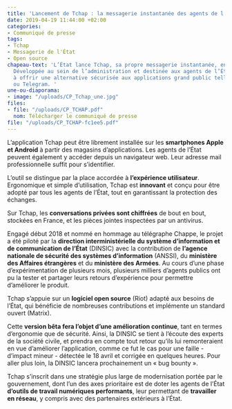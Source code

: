 ```yaml
---
title: 'Lancement de Tchap : la messagerie instantanée des agents de l’État'
date: 2019-04-19 11:44:00 +02:00
categories:
- Communiqué de presse
tags:
- Tchap
- Messagerie de l'État
- Open source
chapeau-text: 'L’État lance Tchap, sa propre messagerie instantanée, en version bêta.
  Développée au sein de l’administration et destinée aux agents de l’État elle vise
  à offrir une alternative sécurisée aux applications grand public telles Whatsapp
  ou Telegram. '
une-ou-diaporama:
- image: "/uploads/CP_Tchap_une.jpg"
files:
- file: "/uploads/CP_TCHAP.pdf"
  nom: Télécharger le communiqué de presse
file: "/uploads/CP_TCHAP-fc1ee5.pdf"
---
```


L’application Tchap peut être librement installée sur les **smartphones Apple et Android** à partir des magasins d’applications. Les agents de l’État peuvent également y accéder depuis un navigateur web. Leur adresse mail professionnelle suffit pour s’identifier. 

L’outil se distingue par la place accordée à **l’expérience utilisateur**. Ergonomique et simple d’utilisation, Tchap est **innovant** et conçu pour être adopté par tous les agents de l’État, tout en garantissant la protection des échanges. 
 
Sur Tchap, les **conversations privées sont chiffrées** de bout en bout, stockées en France, et les pièces jointes inspectées par un antivirus. 

Engagé début 2018 et nommé en hommage au télégraphe Chappe, le projet a été piloté par la **direction interministérielle du système d’information et de communication de l’État** (DINSIC) avec la contribution de **l’agence nationale de sécurité des systèmes d’information** (ANSSI), du **ministère des Affaires étrangères** et du **ministère des Armées**. Au cours d’une phase d’expérimentation de plusieurs mois, plusieurs milliers d’agents publics ont pu la tester et partager leurs retours d’expérience pour permettre d’améliorer le produit. 

Tchap s’appuie sur un **logiciel open source** (Riot) adapté aux besoins de l’État, qui bénéficie de nombreuses contributions et implémente un standard ouvert (Matrix). 

Cette **version bêta fera l’objet d’une amélioration continue**, tant en termes d’ergonomie que de sécurité. Ainsi, la DINSIC se tient à l’écoute des experts de la société civile, et prendra en compte tout retour qu’ils lui remonteraient en vue d’améliorer l’application, comme ce fut le cas pour une faille - d’impact mineur - détectée le 18 avril et corrigée en quelques heures. Pour aller plus loin, la DINSIC lancera prochainement un « bug bounty ». 

Tchap s’inscrit dans une stratégie plus large de modernisation portée par le gouvernement, dont l’un des axes prioritaire est de doter les agents de l’État **d’outils de travail numériques performants**, leur permettant de **travailler en réseau**, y compris avec des partenaires extérieurs à l’État.
